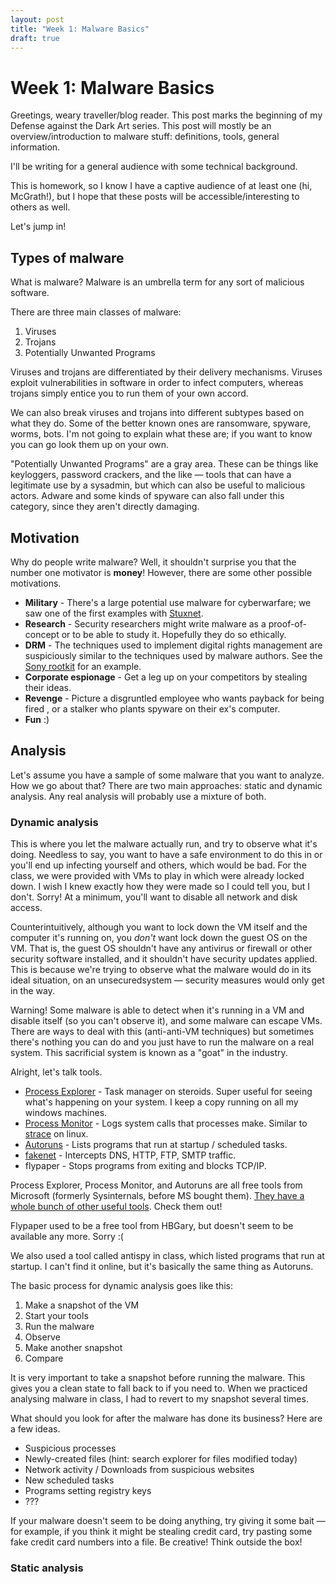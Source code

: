 ```yaml
---
layout: post
title: "Week 1: Malware Basics"
draft: true
---
```


Week 1: Malware Basics
======================

Greetings, weary traveller/blog reader. 
This post marks the beginning of my Defense against the Dark Art series.
This post will mostly be an overview/introduction to malware stuff:
definitions, tools, general information.

I'll be writing for a general audience with some technical background.

This is homework, so I know I have a captive audience of at least one (hi, McGrath!), but I hope that these posts will be accessible/interesting to others as well.

Let's jump in!

Types of malware
----------

What is malware? Malware is an umbrella term for any sort of malicious software.

There are three main classes of malware:

1. Viruses
2. Trojans
3. Potentially Unwanted Programs

Viruses and trojans are differentiated by their delivery mechanisms.
Viruses exploit vulnerabilities in software in order to infect computers,
whereas trojans simply entice you to run them of your own accord.

We can also break viruses and trojans into different subtypes based on what they do.
Some of the better known ones are ransomware, spyware, worms, bots.
I'm not going to explain what these are; if you want to know you can go look them up on your own.

"Potentially Unwanted Programs" are a gray area.
These can be things like keyloggers, password crackers, and the like —
tools that can have a legitimate use by a sysadmin, but which can also be useful to malicious actors.
Adware and some kinds of spyware can also  fall under this category,
since they aren't directly damaging.


Motivation
---------

Why do people write malware?
Well, it shouldn't surprise you that the number one motivator is **money**!
However, there are some other possible motivations.

* **Military** - There's a large potential use malware for cyberwarfare; we saw one of the first examples with [Stuxnet][].
* **Research** - Security researchers might write malware as a proof-of-concept or to be able to study it. Hopefully they do so ethically.
* **DRM** - The techniques used to implement digital rights management are suspiciously similar to the techniques used by malware authors. See the [Sony rootkit][] for an example.
* **Corporate espionage** - Get a leg up on your competitors by stealing their ideas.
* **Revenge** - Picture a disgruntled employee who wants payback for being fired , or a stalker who plants spyware on their ex's computer.
* **Fun** :)

[Stuxnet]: https://en.wikipedia.org/wiki/Stuxnet 
[Sony rootkit]: https://en.wikipedia.org/wiki/Sony_BMG_copy_protection_rootkit_scandal


Analysis
-----

Let's assume you have a sample of some malware that you want to analyze.
How we go about that? There are two main approaches: static and dynamic analysis.
Any real analysis will probably use a mixture of both.

### Dynamic analysis


This is where you let the malware actually run, and try to observe what it's doing.
Needless to say, you want to have a safe environment to do this in or you'll end up infecting yourself and others, which would be bad.
For the class, we were provided with VMs to play in which were already locked down.
I wish I knew exactly how they were made so I could tell you, but I don't. Sorry!
At a minimum, you'll want to disable all network and disk access.

Counterintuitively, although you want to lock down the VM itself
and the computer it's running on,
you *don't* want lock down the guest OS on the VM. 
That is, the guest OS shouldn't have any antivirus or firewall or other security software installed,
and it shouldn't have security updates applied.
This is because we're trying to observe what the malware would do in its ideal situation, on an unsecuredsystem —
security measures would only get in the way.

Warning! Some malware is able to detect when it's running in a VM and disable itself (so you can't observe it), and some malware can escape VMs. There are ways to deal with this (anti-anti-VM techniques) but sometimes there's nothing you can do and you just have to run the malware on a real system. This sacrificial system is known as a "goat" in the industry.

Alright, let's talk tools. 

* [Process Explorer][] - Task manager on steroids. Super useful for seeing what's happening on your system. I keep a copy running on all my windows machines.
* [Process Monitor][] - Logs system calls that processes make. Similar to [strace][] on linux.
* [Autoruns][] - Lists programs that run at startup / scheduled tasks.
* [fakenet][] - Intercepts DNS, HTTP, FTP, SMTP traffic.
* flypaper - Stops programs from exiting and blocks TCP/IP.

Process Explorer, Process Monitor, and Autoruns are all free tools from Microsoft
(formerly Sysinternals, before MS bought them).
[They have a whole bunch of other useful tools][sysinternals]. Check them out!

Flypaper used to be a free tool from HBGary, but doesn't seem to be available any more. Sorry :(

We also used a tool called antispy in class, which listed programs that run at startup.
I can't find it online, but it's basically the same thing as Autoruns.

[Process Explorer]:  https://docs.microsoft.com/en-us/sysinternals/downloads/process-explorer
[Process Monitor]: https://docs.microsoft.com/en-us/sysinternals/downloads/procmon
[fakenet]: https://practicalmalwareanalysis.com/fakenet/
[Autoruns]: https://docs.microsoft.com/en-us/sysinternals/downloads/autoruns
[sysinternals]: https://docs.microsoft.com/en-us/sysinternals/
[strace]: https://linux.die.net/man/1/strace

The basic process for dynamic analysis goes like this:

1. Make a snapshot of the VM
2. Start your tools
3. Run the malware
4. Observe
5. Make another snapshot
6. Compare

It is very important to take a snapshot before running the malware.
This gives you a clean state to fall back to if you need to.
When we practiced analysing malware in class, I had to revert to my snapshot several times.

What should you look for after the malware has done its business? Here are a few ideas.

* Suspicious processes
* Newly-created files (hint: search explorer for files modified today)
* Network activity / Downloads from suspicious websites
* New scheduled tasks
* Programs setting registry keys
* ???

If your malware doesn't seem to be doing anything, try giving it some bait —
for example, if you think it might be stealing credit card, try pasting some fake credit card numbers into a file.
Be creative! Think outside the box! 


### Static analysis



<!--
static analysis tools:
    IDA pro, version 5 is free
    something proprietary (hiew)
    mcafee fileinsight
        https://www.mcafee.com/us/downloads/free-tools/fileinsight.aspx
    PE Studio

packer: compresses code
    UPX
    mcafee has a generic sandbox for decompressing/decrypting code

-->
